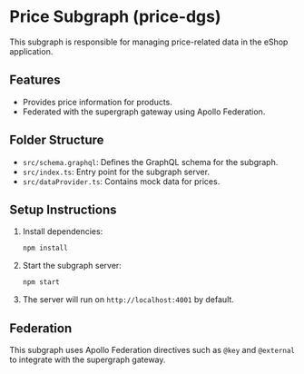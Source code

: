 # Price Subgraph (price-dgs)

This subgraph is responsible for managing price-related data in the eShop application.

## Features
- Provides price information for products.
- Federated with the supergraph gateway using Apollo Federation.

## Folder Structure
- `src/schema.graphql`: Defines the GraphQL schema for the subgraph.
- `src/index.ts`: Entry point for the subgraph server.
- `src/dataProvider.ts`: Contains mock data for prices.

## Setup Instructions
1. Install dependencies:
   ```bash
   npm install
   ```
2. Start the subgraph server:
   ```bash
   npm start
   ```
3. The server will run on `http://localhost:4001` by default.

## Federation
This subgraph uses Apollo Federation directives such as `@key` and `@external` to integrate with the supergraph gateway.